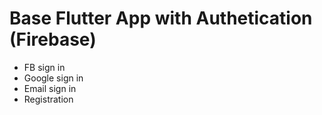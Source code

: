 # Base Flutter App with Authetication (Firebase)

- FB sign in
- Google sign in
- Email sign in
- Registration